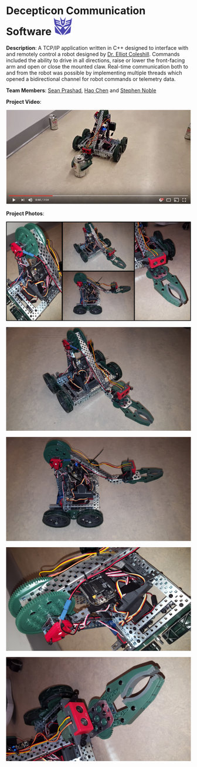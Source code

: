 # Decepticon Communication Software ![Decepticon Icon](./Images/Decepticon_Icon.PNG "Decepticon Icon")

**Description**: A TCP/IP application written in C++ designed to interface with and remotely control a robot designed by [Dr. Elliot Coleshill](https://github.com/ecoleshill). Commands included the ability to drive in all directions, raise or lower the front-facing arm and open or close the mounted claw. Real-time communication both to and from the robot was possible by implementing multiple threads which opened a bidirectional channel for robot commands or telemetry data.

**Team Members**: [Sean Prashad](https://github.com/SeanPrashad), [Hao Chen](https://github.com/haoRchen) and [Stephen Noble](https://github.com/hsnoble)

**Project Video**:

[![Decepticon Video Thumbnail](./Images/Decepticon_Video_Thumbnail.JPG)](https://youtu.be/9DoJy6RVUhE "Decepticon Video Demo")

**Project Photos**:

![Decepticon Collage View](./Images/Decepticon_Collage_View.JPG "Decepticon Collage View")

![Decepticon Front View](./Images/Decepticon_Front_View.JPG "Decepticon Front View")

![Decepticon Side View](./Images/Decepticon_Side_View.JPG "Decepticon Side View")

![Decepticon Arm View](./Images/Decepticon_Arm_View.JPG "Decepticon Arm View")

![Decepticon Claw View](./Images/Decepticon_Claw_View.JPG "Decepticon Claw View")